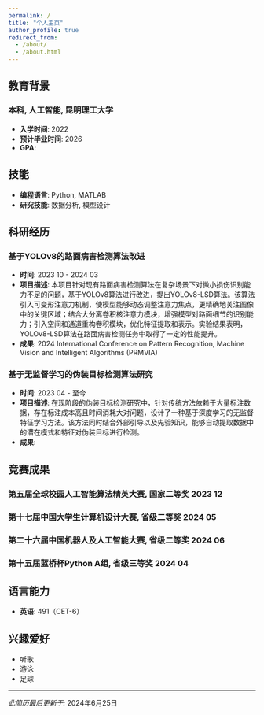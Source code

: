 ```yaml
---
permalink: /
title: "个人主页"
author_profile: true
redirect_from: 
  - /about/
  - /about.html
---
```


## 教育背景

### 本科, 人工智能, 昆明理工大学
- **入学时间**: 2022
- **预计毕业时间**: 2026
- **GPA**:

## 技能

- **编程语言**: Python, MATLAB
- **研究技能**: 数据分析, 模型设计

## 科研经历

### 基于YOLOv8的路面病害检测算法改进
- **时间**: 2023 10 - 2024 03
- **项目描述**: 本项目针对现有路面病害检测算法在复杂场景下对微小损伤识别能力不足的问题，基于YOLOv8算法进行改进，提出YOLOv8-LSD算法。该算法引入可变形注意力机制，使模型能够动态调整注意力焦点，更精确地关注图像中的关键区域；结合大分离卷积核注意力模块，增强模型对路面细节的识别能力；引入空间和通道重构卷积模块，优化特征提取和表示。实验结果表明，YOLOv8-LSD算法在路面病害检测任务中取得了一定的性能提升。
- **成果**: 2024 International Conference on Pattern Recognition, Machine Vision and Intelligent Algorithms (PRMVIA)

### 基于无监督学习的伪装目标检测算法研究
- **时间**: 2023 04 - 至今
- **项目描述**: 在现阶段的伪装目标检测研究中，针对传统方法依赖于大量标注数据，存在标注成本高且时间消耗大对问题，设计了一种基于深度学习的无监督特征学习方法。该方法同时结合外部引导以及先验知识，能够自动提取数据中的潜在模式和特征对伪装目标进行检测。
- **成果**: 

## 竞赛成果

### 第五届全球校园人工智能算法精英大赛, 国家二等奖 2023 12

### 第十七届中国大学生计算机设计大赛, 省级二等奖 2024 05

### 第二十六届中国机器人及人工智能大赛, 省级二等奖 2024 06

### 第十五届蓝桥杯Python A组, 省级三等奖 2024 04

## 语言能力

- **英语**: 491（CET-6）

## 兴趣爱好

- 听歌
- 游泳
- 足球

---

*此简历最后更新于:* 2024年6月25日

